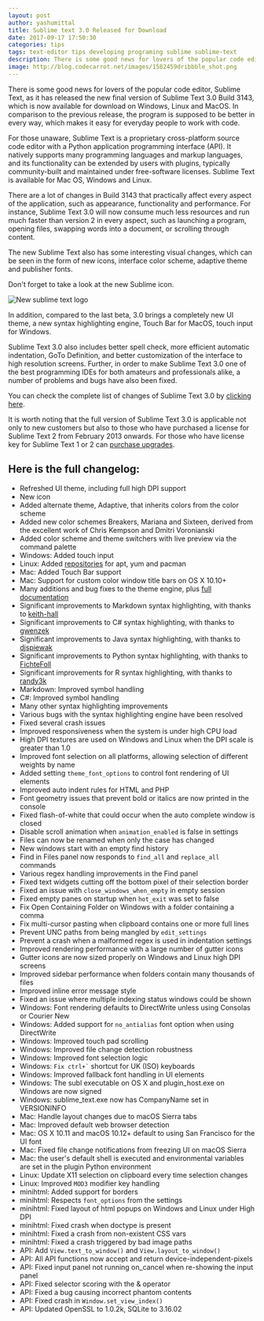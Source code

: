 ```yaml
---
layout: post
author: yashumittal
title: Sublime text 3.0 Released for Download
date: 2017-09-17 17:50:30
categories: tips
tags: text-editor tips developing programing sublime sublime-text
description: There is some good news for lovers of the popular code editor, Sublime Text, as it has released the new final version of Sublime
image: http://blog.codecarrot.net/images/1582459dribbble_shot.png
---
```


There is some good news for lovers of the popular code editor, Sublime Text, as it has released the new final version of Sublime Text 3.0 Build 3143, which is now available for download on Windows, Linux and MacOS. In comparison to the previous release, the program is supposed to be better in every way, which makes it easy for everyday people to work with code.

For those unaware, Sublime Text is a proprietary cross-platform source code editor with a Python application programming interface (API). It natively supports many programming languages and markup languages, and its functionality can be extended by users with plugins, typically community-built and maintained under free-software licenses. Sublime Text is available for Mac OS, Windows and Linux.

There are a lot of changes in Build 3143 that practically affect every aspect of the application, such as appearance, functionality and performance. For instance, Sublime Text 3.0 will now consume much less resources and run much faster than version 2 in every aspect, such as launching a program, opening files, swapping words into a document, or scrolling through content.

The new Sublime Text also has some interesting visual changes, which can be seen in the form of new icons, interface color scheme, adaptive theme and publisher fonts.

Don't forget to take a look at the new Sublime icon.

![New sublime text logo](http://blog.codecarrot.net/images/sublime-text-new-logo-preview.png)

In addition, compared to the last beta, 3.0 brings a completely new UI theme, a new syntax highlighting engine, Touch Bar for MacOS, touch input for Windows.

Sublime Text 3.0 also includes better spell check, more efficient automatic indentation, GoTo Definition, and better customization of the interface to high resolution screens. Further, in order to make Sublime Text 3.0 one of the best programming IDEs for both amateurs and professionals alike, a number of problems and bugs have also been fixed.

You can check the complete list of changes of Sublime Text 3.0 by [clicking here](https://www.sublimetext.com/2to3).

It is worth noting that the full version of Sublime Text 3.0 is applicable not only to new customers but also to those who have purchased a license for Sublime Text 2 from February 2013 onwards. For those who have license key for Sublime Text 1 or 2 can [purchase upgrades](https://www.sublimetext.com/upgrade).

## Here is the full changelog:

* Refreshed UI theme, including full high DPI support
* New icon
* Added alternate theme, Adaptive, that inherits colors from the color scheme
* Added new color schemes Breakers, Mariana and Sixteen, derived from the excellent work of Chris Kempson and Dmitri Voronianski
* Added color scheme and theme switchers with live preview via the command palette
* Windows: Added touch input
* Linux: Added [repositories](https://www.sublimetext.com/docs/3/linux_repositories.html) for apt, yum and pacman
* Mac: Added Touch Bar support
* Mac: Support for custom color window title bars on OS X 10.10+
* Many additions and bug fixes to the theme engine, plus [full documentation](https://www.sublimetext.com/docs/3/themes.html)
* Significant improvements to Markdown syntax highlighting, with thanks to [keith-hall](https://github.com/keith-hall)
* Significant improvements to C# syntax highlighting, with thanks to [gwenzek](https://github.com/gwenzek)
* Significant improvements to Java syntax highlighting, with thanks to [djspiewak](https://github.com/djspiewak)
* Significant improvements to Python syntax highlighting, with thanks to [FichteFoll](https://github.com/FichteFoll)
* Significant improvements for R syntax highlighting, with thanks to [randy3k](https://github.com/randy3k)
* Markdown: Improved symbol handling
* C#: Improved symbol handling
* Many other syntax highlighting improvements
* Various bugs with the syntax highlighting engine have been resolved
* Fixed several crash issues
* Improved responsiveness when the system is under high CPU load
* High DPI textures are used on Windows and Linux when the DPI scale is greater than 1.0
* Improved font selection on all platforms, allowing selection of different weights by name
* Added setting `theme_font_options` to control font rendering of UI elements
* Improved auto indent rules for HTML and PHP
* Font geometry issues that prevent bold or italics are now printed in the console
* Fixed flash-of-white that could occur when the auto complete window is closed
* Disable scroll animation when `animation_enabled` is false in settings
* Files can now be renamed when only the case has changed
* New windows start with an empty find history
* Find in Files panel now responds to `find_all` and `replace_all` commands
* Various regex handling improvements in the Find panel
* Fixed text widgets cutting off the bottom pixel of their selection border
* Fixed an issue with `close_windows_when_empty` in empty session
* Fixed empty panes on startup when `hot_exit` was set to false
* Fix Open Containing Folder on Windows with a folder containing a comma
* Fix multi-cursor pasting when clipboard contains one or more full lines
* Prevent UNC paths from being mangled by `edit_settings`
* Prevent a crash when a malformed regex is used in indentation settings
* Improved rendering performance with a large number of gutter icons
* Gutter icons are now sized properly on Windows and Linux high DPI screens
* Improved sidebar performance when folders contain many thousands of files
* Improved inline error message style
* Fixed an issue where multiple indexing status windows could be shown
* Windows: Font rendering defaults to DirectWrite unless using Consolas or Courier New
* Windows: Added support for `no_antialias` font option when using DirectWrite
* Windows: Improved touch pad scrolling
* Windows: Improved file change detection robustness
* Windows: Improved font selection logic
* Windows: ``` Fix ctrl+` ``` shortcut for UK (ISO) keyboards
* Windows: Improved fallback font handling in UI elements
* Windows: The subl executable on OS X and plugin_host.exe on Windows are now signed
* Windows: sublime_text.exe now has CompanyName set in VERSIONINFO
* Mac: Handle layout changes due to macOS Sierra tabs
* Mac: Improved default web browser detection
* Mac: OS X 10.11 and macOS 10.12+ default to using San Francisco for the UI font
* Mac: Fixed file change notifications from freezing UI on macOS Sierra
* Mac: the user's default shell is executed and environmental variables are set in the plugin Python environment
* Linux: Update X11 selection on clipboard every time selection changes
* Linux: Improved `MOD3` modifier key handling
* minihtml: Added support for borders
* minihtml: Respects `font_options` from the settings
* minihtml: Fixed layout of html popups on Windows and Linux under High DPI
* minihtml: Fixed crash when doctype is present
* minihtml: Fixed a crash from non-existent CSS vars
* minihtml: Fixed a crash triggered by bad image paths
* API: Add `View.text_to_window()` and `View.layout_to_window()`
* API: All API functions now accept and return device-independent-pixels
* API: Fixed input panel not running on_cancel when re-showing the input panel
* API: Fixed selector scoring with the & operator
* API: Fixed a bug causing incorrect phantom contents
* API: Fixed crash in `Window.set_view_index()`
* API: Updated OpenSSL to 1.0.2k, SQLite to 3.16.02
